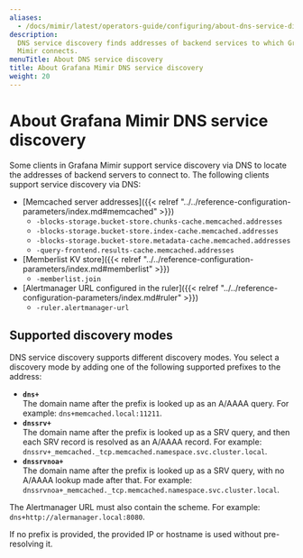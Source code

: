```yaml
---
aliases:
  - /docs/mimir/latest/operators-guide/configuring/about-dns-service-discovery/
description:
  DNS service discovery finds addresses of backend services to which Grafana
  Mimir connects.
menuTitle: About DNS service discovery
title: About Grafana Mimir DNS service discovery
weight: 20
---
```


# About Grafana Mimir DNS service discovery

Some clients in Grafana Mimir support service discovery via DNS to locate the addresses of backend servers to connect to. The following clients support service discovery via DNS:

- [Memcached server addresses]({{< relref "../../reference-configuration-parameters/index.md#memcached" >}})
  - `-blocks-storage.bucket-store.chunks-cache.memcached.addresses`
  - `-blocks-storage.bucket-store.index-cache.memcached.addresses`
  - `-blocks-storage.bucket-store.metadata-cache.memcached.addresses`
  - `-query-frontend.results-cache.memcached.addresses`
- [Memberlist KV store]({{< relref "../../reference-configuration-parameters/index.md#memberlist" >}})
  - `-memberlist.join`
- [Alertmanager URL configured in the ruler]({{< relref "../../reference-configuration-parameters/index.md#ruler" >}})
  - `-ruler.alertmanager-url`

## Supported discovery modes

DNS service discovery supports different discovery modes.
You select a discovery mode by adding one of the following supported prefixes to the address:

- **`dns+`**<br />
  The domain name after the prefix is looked up as an A/AAAA query. For example: `dns+memcached.local:11211`.
- **`dnssrv+`**<br />
  The domain name after the prefix is looked up as a SRV query, and then each SRV record is resolved as an A/AAAA record. For example: `dnssrv+_memcached._tcp.memcached.namespace.svc.cluster.local`.
- **`dnssrvnoa+`**<br />
  The domain name after the prefix is looked up as a SRV query, with no A/AAAA lookup made after that. For example: `dnssrvnoa+_memcached._tcp.memcached.namespace.svc.cluster.local`.

The Alertmanager URL must also contain the scheme. For example: `dns+http://alermanager.local:8080`.

If no prefix is provided, the provided IP or hostname is used without pre-resolving it.
